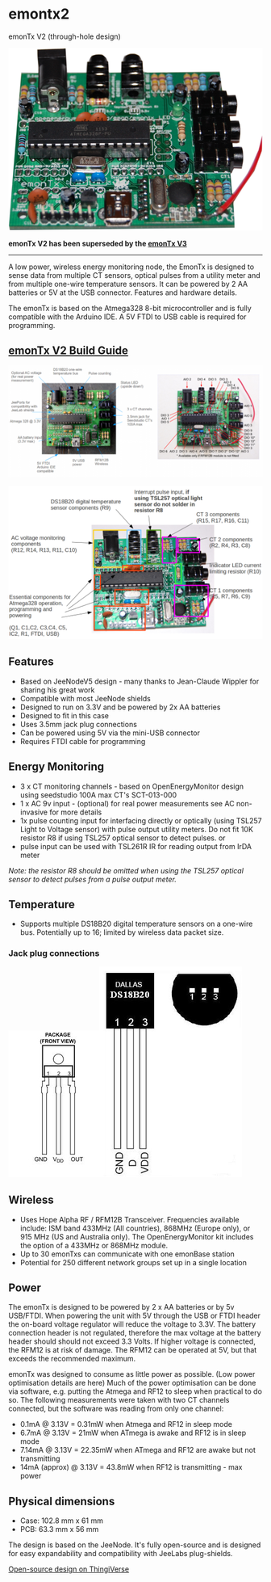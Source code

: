 # emontx2
emonTx V2 (through-hole design)


![](hardware/photo.png)

**emonTx V2 has been superseded by the [emonTx V3](https://github.com/openenergymonitor/emontx3)**

***

A low power, wireless energy monitoring node, the EmonTx is designed to sense data from multiple CT sensors, optical pulses from a utility meter and from multiple one-wire temperature sensors. It can be powered by 2 AA batteries or 5V at the USB connector.  Features and hardware details.

The emonTx is based on the Atmega328 8-bit microcontroller and is fully compatible with the Arduino IDE. A 5V FTDI to USB cable is required for programming.

## [emonTx V2 Build Guide](buildguide.md)

![](docs/emontxv2-map.png)


![](docs/emonTx-Labeled-component-groups.png)

## Features

- Based on JeeNodeV5 design - many thanks to Jean-Claude Wippler for sharing his great work
- Compatible with most JeeNode shields
- Designed to run on 3.3V and be powered by 2x AA batteries
- Designed to fit in this case
- Uses 3.5mm jack plug connections
- Can be powered using 5V via the mini-USB connector
- Requires FTDI cable for programming


## Energy Monitoring

- 3 x CT monitoring channels - based on OpenEnergyMonitor design using seedstudio 100A max CT's SCT-013-000
- 1 x AC 9v input - (optional) for real power measurements see AC non-invasive for more details
- 1x pulse counting input for interfacing directly or optically (using TSL257 Light to Voltage sensor) with pulse output utility meters. Do not fit 10K resistor R8 if using TSL257 optical sensor to detect pulses.
or
- pulse input can be used with TSL261R IR for reading output from IrDA meter

*Note: the resistor R8 should be omitted when using the TSL257 optical sensor to detect pulses from a pulse output meter.*

## Temperature

- Supports multiple DS18B20 digital temperature sensors on a one-wire bus. Potentially up to 16; limited by wireless data packet size.

### Jack plug connections

![](docs/TSL257.jpg)![](docs/ds18b20-dallas.JPG)


## Wireless

- Uses Hope Alpha RF / RFM12B Transceiver. Frequencies available include: ISM band 433MHz (All countries), 868MHz (Europe only), or 915 MHz (US and Australia only). The OpenEnergyMonitor kit includes the option of a 433MHz or 868MHz module.
- Up to 30 emonTxs can communicate with one emonBase station
- Potential for 250 different network groups set up in a single location

## Power

The emonTx is designed to be powered by 2 x AA batteries or by 5v USB/FTDI. When powering the unit with 5V through the USB or FTDI header the on-board voltage regulator will reduce the voltage to 3.3V. The battery connection header is not regulated, therefore the max voltage at the battery header should should not exceed 3.3 Volts. If higher voltage is connected, the RFM12 is at risk of damage. The RFM12 can be operated at 5V, but that exceeds the recommended maximum.

emonTx was designed to consume as little power as possible. (Low power optimisation details are here) Much of the power optimisation can be done via software, e.g. putting the Atmega and RF12 to sleep when practical to do so. The following measurements were taken with two CT channels connected, but the software was reading from only one channel:

- 0.1mA @ 3.13V =  0.31mW when Atmega and RF12 in sleep mode
- 6.7mA @ 3.13V = 21mW when ATmega is awake and RF12 is in sleep mode
- 7.14mA @ 3.13V = 22.35mW when ATmega and RF12 are awake but not transmitting
- 14mA (approx) @ 3.13V = 43.8mW when RF12 is transmitting - max power

## Physical dimensions

- Case: 102.8 mm x 61 mm
- PCB: 63.3 mm x 56 mm

The design is based on the JeeNode. It's fully open-source and is designed for easy expandability and compatibility with JeeLabs plug-shields.






[Open-source design on ThingiVerse](http://www.thingiverse.com/thing:65855)





